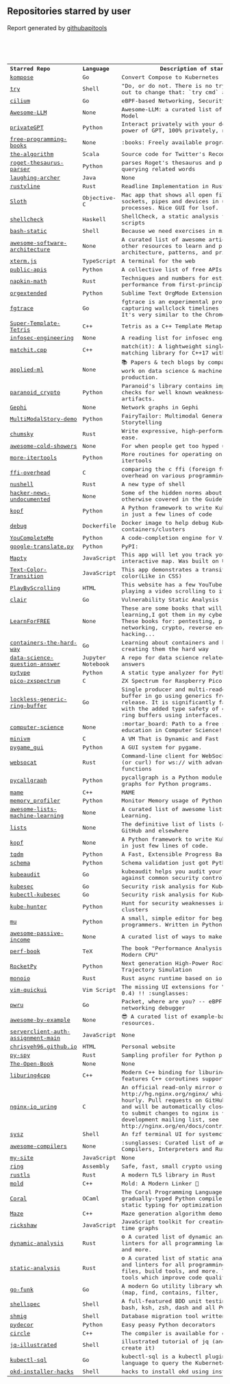 <h2>Repositories starred by user</h2>

Report generated by <a href="https://github.com/MoserMichael/githubapitools">githubapitools</a>

<pre>



<table><tr><th align='left'>Starred Repo</a></th align='left'><th align='left'>Language</th><th>Description of starred repo</th></tr>
<tr><td><a href="https://github.com/kubernetes/kompose">kompose</a></td><td>Go</th><td>Convert Compose to Kubernetes</td></tr>
<tr><td><a href="https://github.com/binpash/try">try</a></td><td>Shell</th><td>"Do, or do not. There is no try."  We're setting out to change that: `try cmd` and commit---or not.</td></tr>
<tr><td><a href="https://github.com/cilium/cilium">cilium</a></td><td>Go</th><td>eBPF-based Networking, Security, and Observability</td></tr>
<tr><td><a href="https://github.com/Hannibal046/Awesome-LLM">Awesome-LLM</a></td><td>None</th><td>Awesome-LLM: a curated list of Large Language Model</td></tr>
<tr><td><a href="https://github.com/imartinez/privateGPT">privateGPT</a></td><td>Python</th><td>Interact privately with your documents using the power of GPT, 100% privately, no data leaks</td></tr>
<tr><td><a href="https://github.com/EbookFoundation/free-programming-books">free-programming-books</a></td><td>None</th><td>:books: Freely available programming books</td></tr>
<tr><td><a href="https://github.com/twitter/the-algorithm">the-algorithm</a></td><td>Scala</th><td>Source code for Twitter's Recommendation Algorithm</td></tr>
<tr><td><a href="https://github.com/MoserMichael/roget-thesaurus-parser">roget-thesaurus-parser</a></td><td>Python</th><td>parses Roget's thesaurus and provide API for querying related words</td></tr>
<tr><td><a href="https://github.com/ilonajulczuk/laughing-archer">laughing-archer</a></td><td>Java</th><td>None</td></tr>
<tr><td><a href="https://github.com/kkawakam/rustyline">rustyline</a></td><td>Rust</th><td>Readline Implementation in Rust</td></tr>
<tr><td><a href="https://github.com/sveinbjornt/Sloth">Sloth</a></td><td>Objective-C</th><td>Mac app that shows all open files, directories, sockets, pipes and devices in use by all running processes. Nice GUI for lsof.</td></tr>
<tr><td><a href="https://github.com/koalaman/shellcheck">shellcheck</a></td><td>Haskell</th><td>ShellCheck, a static analysis tool for shell scripts</td></tr>
<tr><td><a href="https://github.com/robxu9/bash-static">bash-static</a></td><td>Shell</th><td>Because we need exercises in minimalism.</td></tr>
<tr><td><a href="https://github.com/mehdihadeli/awesome-software-architecture">awesome-software-architecture</a></td><td>None</th><td>A curated list of awesome articles, videos, and other resources to learn and practice software architecture, patterns, and principles.</td></tr>
<tr><td><a href="https://github.com/xtermjs/xterm.js">xterm.js</a></td><td>TypeScript</th><td>A terminal for the web</td></tr>
<tr><td><a href="https://github.com/public-apis/public-apis">public-apis</a></td><td>Python</th><td>A collective list of free APIs</td></tr>
<tr><td><a href="https://github.com/sirupsen/napkin-math">napkin-math</a></td><td>Rust</th><td>Techniques and numbers for estimating system's performance from first-principles</td></tr>
<tr><td><a href="https://github.com/ihdavids/orgextended">orgextended</a></td><td>Python</th><td>Sublime Text OrgMode Extension</td></tr>
<tr><td><a href="https://github.com/felixge/fgtrace">fgtrace</a></td><td>Go</th><td>fgtrace is an experimental profiler/tracer that is capturing wallclock timelines for each goroutine. It's very similar to the Chrome profiler.</td></tr>
<tr><td><a href="https://github.com/mattbierner/Super-Template-Tetris">Super-Template-Tetris</a></td><td>C++</th><td>Tetris as a C++ Template Metaprogram </td></tr>
<tr><td><a href="https://github.com/jacobian/infosec-engineering">infosec-engineering</a></td><td>None</th><td>A reading list for infosec engineers </td></tr>
<tr><td><a href="https://github.com/BowenFu/matchit.cpp">matchit.cpp</a></td><td>C++</th><td>match(it): A lightweight single-header pattern-matching library for C++17 with macro-free APIs.</td></tr>
<tr><td><a href="https://github.com/eugeneyan/applied-ml">applied-ml</a></td><td>None</th><td>📚 Papers & tech blogs by companies sharing their work on data science & machine learning in production.</td></tr>
<tr><td><a href="https://github.com/google/paranoid_crypto">paranoid_crypto</a></td><td>Python</th><td>Paranoid's library contains implementations of checks for well known weaknesses on cryptographic artifacts.</td></tr>
<tr><td><a href="https://github.com/admndrsn/Gephi">Gephi</a></td><td>None</th><td>Network graphs in Gephi</td></tr>
<tr><td><a href="https://github.com/EdenBD/MultiModalStory-demo">MultiModalStory-demo</a></td><td>Python</th><td>FairyTailor: Multimodal Generative Framework for Storytelling</td></tr>
<tr><td><a href="https://github.com/zesterer/chumsky">chumsky</a></td><td>Rust</th><td>Write expressive, high-performance parsers with ease.</td></tr>
<tr><td><a href="https://github.com/hwayne/awesome-cold-showers">awesome-cold-showers</a></td><td>None</th><td>For when people get too hyped up about things</td></tr>
<tr><td><a href="https://github.com/more-itertools/more-itertools">more-itertools</a></td><td>Python</th><td>More routines for operating on iterables, beyond itertools</td></tr>
<tr><td><a href="https://github.com/dyu/ffi-overhead">ffi-overhead</a></td><td>C</th><td>comparing the c ffi (foreign function interface) overhead on various programming languages</td></tr>
<tr><td><a href="https://github.com/nushell/nushell">nushell</a></td><td>Rust</th><td>A new type of shell</td></tr>
<tr><td><a href="https://github.com/minimaxir/hacker-news-undocumented">hacker-news-undocumented</a></td><td>None</th><td>Some of the hidden norms about Hacker News not otherwise covered in the Guidelines and the FAQ.</td></tr>
<tr><td><a href="https://github.com/nolar/kopf">kopf</a></td><td>Python</th><td>A Python framework to write Kubernetes operators in just a few lines of code</td></tr>
<tr><td><a href="https://github.com/jwillker/debug">debug</a></td><td>Dockerfile</th><td>Docker image to help debug Kubernetes containers/clusters</td></tr>
<tr><td><a href="https://github.com/ycm-core/YouCompleteMe">YouCompleteMe</a></td><td>Python</th><td>A code-completion engine for Vim</td></tr>
<tr><td><a href="https://github.com/Takkun053/google-translate.py">google-translate.py</a></td><td>Python</th><td>PyPI:</td></tr>
<tr><td><a href="https://github.com/menachemlev/Mapty">Mapty</a></td><td>JavaScript</th><td>This app will let you track your exercises using interactive map. Was built on Udemy course</td></tr>
<tr><td><a href="https://github.com/menachemlev/Text-Color-Transition">Text-Color-Transition</a></td><td>JavaScript</th><td>This app demonstrates a transition effect of text color(Like in CSS)</td></tr>
<tr><td><a href="https://github.com/menachemlev/PlayByScrolling">PlayByScrolling</a></td><td>HTML</th><td>This website has a few YouTube videos. Start playing a video scrolling to its position.</td></tr>
<tr><td><a href="https://github.com/quay/clair">clair</a></td><td>Go</th><td>Vulnerability Static Analysis for Containers</td></tr>
<tr><td><a href="https://github.com/Mr6MJT/LearnForFREE">LearnForFREE</a></td><td>None</th><td>These are some books that will help you in your learning,I got them in my cyber security career, These books for: pentesting, programming, networking, crypto, reverse engineering, web hacking...</td></tr>
<tr><td><a href="https://github.com/shuveb/containers-the-hard-way">containers-the-hard-way</a></td><td>Go</th><td>Learning about containers and how they work by creating them the hard way</td></tr>
<tr><td><a href="https://github.com/jayinai/data-science-question-answer">data-science-question-answer</a></td><td>Jupyter Notebook</th><td>A repo for data science related questions and answers</td></tr>
<tr><td><a href="https://github.com/google/pytype">pytype</a></td><td>Python</th><td>A static type analyzer for Python code</td></tr>
<tr><td><a href="https://github.com/fruit-bat/pico-zxspectrum">pico-zxspectrum</a></td><td>C</th><td>ZX Spectrum for Raspberry Pico Pi RP2040</td></tr>
<tr><td><a href="https://github.com/GavinClarke0/lockless-generic-ring-buffer">lockless-generic-ring-buffer</a></td><td>Go</th><td>Single producer and multi-reader lockless ring buffer in go using generics from the go 1.18.x release. It is significantly faster than channels with the added type safety of generics compared to ring buffers using interfaces.</td></tr>
<tr><td><a href="https://github.com/ossu/computer-science">computer-science</a></td><td>None</th><td>:mortar_board: Path to a free self-taught education in Computer Science!</td></tr>
<tr><td><a href="https://github.com/FastVM/minivm">minivm</a></td><td>C</th><td>A VM That is Dynamic and Fast</td></tr>
<tr><td><a href="https://github.com/MyreMylar/pygame_gui">pygame_gui</a></td><td>Python</th><td>A GUI system for pygame.</td></tr>
<tr><td><a href="https://github.com/vi/websocat">websocat</a></td><td>Rust</th><td>Command-line client for WebSockets, like netcat (or curl) for ws:// with advanced socat-like functions</td></tr>
<tr><td><a href="https://github.com/gak/pycallgraph">pycallgraph</a></td><td>Python</th><td>pycallgraph is a Python module that creates call graphs for Python programs.</td></tr>
<tr><td><a href="https://github.com/mamedev/mame">mame</a></td><td>C++</th><td>MAME</td></tr>
<tr><td><a href="https://github.com/pythonprofilers/memory_profiler">memory_profiler</a></td><td>Python</th><td>Monitor Memory usage of Python code</td></tr>
<tr><td><a href="https://github.com/abonte/awesome-lists-machine-learning">awesome-lists-machine-learning</a></td><td>None</th><td>A curated list of awesome lists on Machine Learning.</td></tr>
<tr><td><a href="https://github.com/jnv/lists">lists</a></td><td>None</th><td>The definitive list of lists (of lists) curated on GitHub and elsewhere</td></tr>
<tr><td><a href="https://github.com/walking-appa/kopf">kopf</a></td><td>None</th><td>A Python framework to write Kubernetes operators in just few lines of code.</td></tr>
<tr><td><a href="https://github.com/tqdm/tqdm">tqdm</a></td><td>Python</th><td>A Fast, Extensible Progress Bar for Python and CLI</td></tr>
<tr><td><a href="https://github.com/keleshev/schema">schema</a></td><td>Python</th><td>Schema validation just got Pythonic</td></tr>
<tr><td><a href="https://github.com/Shopify/kubeaudit">kubeaudit</a></td><td>Go</th><td>kubeaudit helps you audit your Kubernetes clusters against common security controls</td></tr>
<tr><td><a href="https://github.com/controlplaneio/kubesec">kubesec</a></td><td>Go</th><td>Security risk analysis for Kubernetes resources</td></tr>
<tr><td><a href="https://github.com/controlplaneio/kubectl-kubesec">kubectl-kubesec</a></td><td>Go</th><td>Security risk analysis for Kubernetes resources</td></tr>
<tr><td><a href="https://github.com/aquasecurity/kube-hunter">kube-hunter</a></td><td>Python</th><td>Hunt for security weaknesses in Kubernetes clusters</td></tr>
<tr><td><a href="https://github.com/mu-editor/mu">mu</a></td><td>Python</th><td>A small, simple editor for beginner Python programmers. Written in Python and Qt5.</td></tr>
<tr><td><a href="https://github.com/yourincomehome/awesome-passive-income">awesome-passive-income</a></td><td>None</th><td>A curated list of ways to make money online</td></tr>
<tr><td><a href="https://github.com/dendibakh/perf-book">perf-book</a></td><td>TeX</th><td>The book "Performance Analysis and Tuning on Modern CPU"</td></tr>
<tr><td><a href="https://github.com/RocketPy-Team/RocketPy">RocketPy</a></td><td>Python</th><td>Next generation High-Power Rocketry 6-DOF Trajectory Simulation</td></tr>
<tr><td><a href="https://github.com/bytedance/monoio">monoio</a></td><td>Rust</th><td>Rust async runtime based on io-uring.</td></tr>
<tr><td><a href="https://github.com/skywind3000/vim-quickui">vim-quickui</a></td><td>Vim Script</th><td>The missing UI extensions for Vim 8.2 (and NeoVim 0.4) !! :sunglasses:</td></tr>
<tr><td><a href="https://github.com/cilium/pwru">pwru</a></td><td>Go</th><td>Packet, where are you? -- eBPF-based Linux kernel networking debugger</td></tr>
<tr><td><a href="https://github.com/b0o/awesome-by-example">awesome-by-example</a></td><td>None</th><td>😎 A curated list of example-based learning resources.</td></tr>
<tr><td><a href="https://github.com/Yoni-Gold/serverclient-auth-assignment-main">serverclient-auth-assignment-main</a></td><td>JavaScript</th><td>None</td></tr>
<tr><td><a href="https://github.com/chrisyeh96/chrisyeh96.github.io">chrisyeh96.github.io</a></td><td>HTML</th><td>Personal website</td></tr>
<tr><td><a href="https://github.com/benfred/py-spy">py-spy</a></td><td>Rust</th><td>Sampling profiler for Python programs</td></tr>
<tr><td><a href="https://github.com/joeycastillo/The-Open-Book">The-Open-Book</a></td><td>None</th><td>None</td></tr>
<tr><td><a href="https://github.com/CarterLi/liburing4cpp">liburing4cpp</a></td><td>C++</th><td>Modern C++ binding for liburing (io_uring) that features C++ coroutines support</td></tr>
<tr><td><a href="https://github.com/CarterLi/nginx-io_uring">nginx-io_uring</a></td><td>C</th><td>An official read-only mirror of http://hg.nginx.org/nginx/ which is updated hourly. Pull requests on GitHub cannot be accepted and will be automatically closed. The proper way to submit changes to nginx is via the nginx development mailing list, see http://nginx.org/en/docs/contributing_changes.html</td></tr>
<tr><td><a href="https://github.com/joehillen/sysz">sysz</a></td><td>Shell</th><td>An fzf  terminal UI for systemctl</td></tr>
<tr><td><a href="https://github.com/aalhour/awesome-compilers">awesome-compilers</a></td><td>None</th><td>:sunglasses: Curated list of awesome resources on Compilers, Interpreters and Runtimes</td></tr>
<tr><td><a href="https://github.com/Yoni-Gold/my-site">my-site</a></td><td>JavaScript</th><td>None</td></tr>
<tr><td><a href="https://github.com/briansmith/ring">ring</a></td><td>Assembly</th><td>Safe, fast, small crypto using Rust</td></tr>
<tr><td><a href="https://github.com/rustls/rustls">rustls</a></td><td>Rust</th><td>A modern TLS library in Rust</td></tr>
<tr><td><a href="https://github.com/rui314/mold">mold</a></td><td>C++</th><td>Mold: A Modern Linker 🦠</td></tr>
<tr><td><a href="https://github.com/jacobaustin123/Coral">Coral</a></td><td>OCaml</th><td>The Coral Programming Language: a blazingly-fast, gradually-typed Python compiler with optional static typing for optimization and safety.</td></tr>
<tr><td><a href="https://github.com/jaldhar/Maze">Maze</a></td><td>C++</th><td>Maze generation algorithm demo</td></tr>
<tr><td><a href="https://github.com/SantoshSrinivas79/rickshaw">rickshaw</a></td><td>JavaScript</th><td> JavaScript toolkit for creating interactive real-time graphs</td></tr>
<tr><td><a href="https://github.com/analysis-tools-dev/dynamic-analysis">dynamic-analysis</a></td><td>Rust</th><td>⚙️ A curated list of dynamic analysis tools and linters for all programming languages, binaries, and more.</td></tr>
<tr><td><a href="https://github.com/analysis-tools-dev/static-analysis">static-analysis</a></td><td>Rust</th><td>⚙️ A curated list of static analysis (SAST) tools and linters for all programming languages, config files, build tools, and more. The focus is on tools which improve code quality.</td></tr>
<tr><td><a href="https://github.com/thoas/go-funk">go-funk</a></td><td>Go</th><td>A modern Go utility library which provides helpers (map, find, contains, filter, ...)</td></tr>
<tr><td><a href="https://github.com/shellspec/shellspec">shellspec</a></td><td>Shell</th><td>A full-featured BDD unit testing framework for bash, ksh, zsh, dash and all POSIX shells</td></tr>
<tr><td><a href="https://github.com/mbucc/shmig">shmig</a></td><td>Shell</th><td>Database migration tool written in BASH.</td></tr>
<tr><td><a href="https://github.com/mplanchard/pydecor">pydecor</a></td><td>Python</th><td>Easy peasy Python decorators</td></tr>
<tr><td><a href="https://github.com/seanbaxter/circle">circle</a></td><td>C++</th><td>The compiler is available for download. Get it!</td></tr>
<tr><td><a href="https://github.com/MoserMichael/jq-illustrated">jq-illustrated</a></td><td>Shell</th><td>illustrated tutorial of jq (and the scripts that create it)</td></tr>
<tr><td><a href="https://github.com/yaacov/kubectl-sql">kubectl-sql</a></td><td>Go</th><td>kubectl-sql is a kubectl plugin that use SQL like language to query the Kubernetes cluster manager</td></tr>
<tr><td><a href="https://github.com/yaacov/okd-installer-hacks">okd-installer-hacks</a></td><td>Shell</th><td>hacks to install okd using installer</td></tr>
</table>
